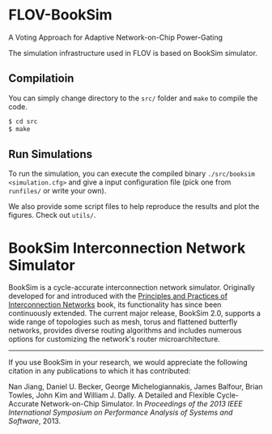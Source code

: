 # FLOV-BookSim
A Voting Approach for Adaptive Network-on-Chip Power-Gating

The simulation infrastructure used in FLOV is based on BookSim simulator.

## Compilatioin

You can simply change directory to the `src/` folder and `make` to compile the
code.

```bash
$ cd src
$ make
```

## Run Simulations

To run the simulation, you can execute the compiled binary `./src/booksim
<simulation.cfg>` and give a input configuration file (pick one from `runfiles/`
or write your own).

We also provide some script files to help reproduce the results and plot the
figures. Check out `utils/`.

BookSim Interconnection Network Simulator
=========================================

BookSim is a cycle-accurate interconnection network simulator.
Originally developed for and introduced with the [Principles and Practices of Interconnection Networks](http://cva.stanford.edu/books/ppin/) book, its functionality has since been continuously extended.
The current major release, BookSim 2.0, supports a wide range of topologies such as mesh, torus and flattened butterfly networks, provides diverse routing algorithms and includes numerous options for customizing the network's router microarchitecture.

---

If you use BookSim in your research, we would appreciate the following citation in any publications to which it has contributed:

Nan Jiang, Daniel U. Becker, George Michelogiannakis, James Balfour, Brian Towles, John Kim and William J. Dally. A Detailed and Flexible Cycle-Accurate Network-on-Chip Simulator. In *Proceedings of the 2013 IEEE International Symposium on Performance Analysis of Systems and Software*, 2013.
